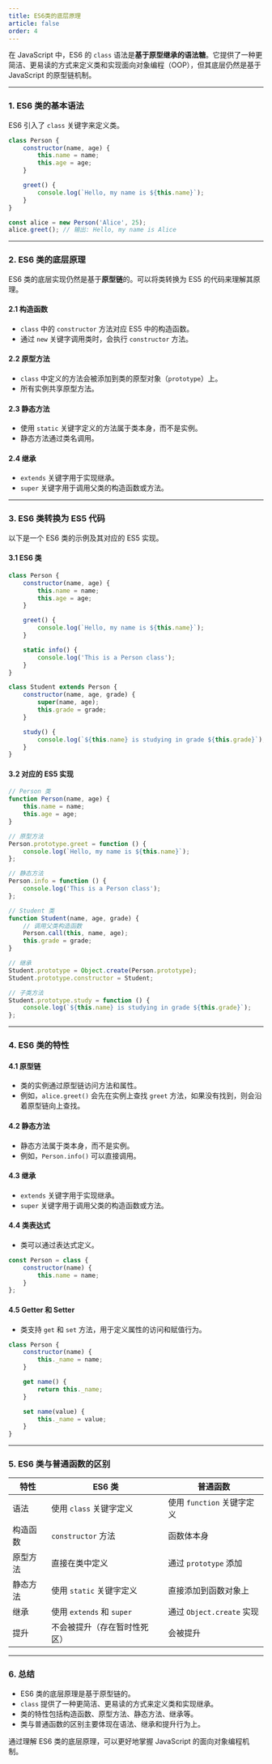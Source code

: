 ```yaml
---
title: ES6类的底层原理
article: false
order: 4
---
```

在 JavaScript 中，ES6 的 `class` 语法是**基于原型继承的语法糖**。它提供了一种更简洁、更易读的方式来定义类和实现面向对象编程（OOP），但其底层仍然是基于 JavaScript 的原型链机制。

---

### **1. ES6 类的基本语法**
ES6 引入了 `class` 关键字来定义类。

```javascript
class Person {
    constructor(name, age) {
        this.name = name;
        this.age = age;
    }

    greet() {
        console.log(`Hello, my name is ${this.name}`);
    }
}

const alice = new Person('Alice', 25);
alice.greet(); // 输出: Hello, my name is Alice
```

---

### **2. ES6 类的底层原理**
ES6 类的底层实现仍然是基于**原型链**的。可以将类转换为 ES5 的代码来理解其原理。

#### **2.1 构造函数**
- `class` 中的 `constructor` 方法对应 ES5 中的构造函数。
- 通过 `new` 关键字调用类时，会执行 `constructor` 方法。

#### **2.2 原型方法**
- `class` 中定义的方法会被添加到类的原型对象（`prototype`）上。
- 所有实例共享原型方法。

#### **2.3 静态方法**
- 使用 `static` 关键字定义的方法属于类本身，而不是实例。
- 静态方法通过类名调用。

#### **2.4 继承**
- `extends` 关键字用于实现继承。
- `super` 关键字用于调用父类的构造函数或方法。

---

### **3. ES6 类转换为 ES5 代码**
以下是一个 ES6 类的示例及其对应的 ES5 实现。

#### **3.1 ES6 类**
```javascript
class Person {
    constructor(name, age) {
        this.name = name;
        this.age = age;
    }

    greet() {
        console.log(`Hello, my name is ${this.name}`);
    }

    static info() {
        console.log('This is a Person class');
    }
}

class Student extends Person {
    constructor(name, age, grade) {
        super(name, age);
        this.grade = grade;
    }

    study() {
        console.log(`${this.name} is studying in grade ${this.grade}`);
    }
}
```

#### **3.2 对应的 ES5 实现**
```javascript
// Person 类
function Person(name, age) {
    this.name = name;
    this.age = age;
}

// 原型方法
Person.prototype.greet = function () {
    console.log(`Hello, my name is ${this.name}`);
};

// 静态方法
Person.info = function () {
    console.log('This is a Person class');
};

// Student 类
function Student(name, age, grade) {
    // 调用父类构造函数
    Person.call(this, name, age);
    this.grade = grade;
}

// 继承
Student.prototype = Object.create(Person.prototype);
Student.prototype.constructor = Student;

// 子类方法
Student.prototype.study = function () {
    console.log(`${this.name} is studying in grade ${this.grade}`);
};
```

---

### **4. ES6 类的特性**
#### **4.1 原型链**
- 类的实例通过原型链访问方法和属性。
- 例如，`alice.greet()` 会先在实例上查找 `greet` 方法，如果没有找到，则会沿着原型链向上查找。

#### **4.2 静态方法**
- 静态方法属于类本身，而不是实例。
- 例如，`Person.info()` 可以直接调用。

#### **4.3 继承**
- `extends` 关键字用于实现继承。
- `super` 关键字用于调用父类的构造函数或方法。

#### **4.4 类表达式**
- 类可以通过表达式定义。
```javascript
const Person = class {
    constructor(name) {
        this.name = name;
    }
};
```

#### **4.5 Getter 和 Setter**
- 类支持 `get` 和 `set` 方法，用于定义属性的访问和赋值行为。
```javascript
class Person {
    constructor(name) {
        this._name = name;
    }

    get name() {
        return this._name;
    }

    set name(value) {
        this._name = value;
    }
}
```

---

### **5. ES6 类与普通函数的区别**
| 特性     | ES6 类                       | 普通函数                   |
| -------- | ---------------------------- | -------------------------- |
| 语法     | 使用 `class` 关键字定义      | 使用 `function` 关键字定义 |
| 构造函数 | `constructor` 方法           | 函数体本身                 |
| 原型方法 | 直接在类中定义               | 通过 `prototype` 添加      |
| 静态方法 | 使用 `static` 关键字定义     | 直接添加到函数对象上       |
| 继承     | 使用 `extends` 和 `super`    | 通过 `Object.create` 实现  |
| 提升     | 不会被提升（存在暂时性死区） | 会被提升                   |

---

### **6. 总结**
- ES6 类的底层原理是基于原型链的。
- `class` 提供了一种更简洁、更易读的方式来定义类和实现继承。
- 类的特性包括构造函数、原型方法、静态方法、继承等。
- 类与普通函数的区别主要体现在语法、继承和提升行为上。

通过理解 ES6 类的底层原理，可以更好地掌握 JavaScript 的面向对象编程机制。
